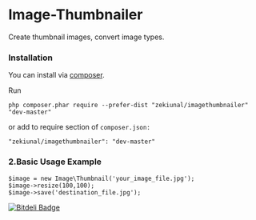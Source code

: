 Image-Thumbnailer
=================

Create thumbnail images, convert image types.

### Installation

You can install via [composer](http://getcomposer.org/download/).

Run
```
php composer.phar require --prefer-dist "zekiunal/imagethumbnailer" "dev-master"
```

or add to require section of `composer.json:`

```
"zekiunal/imagethumbnailer": "dev-master"
```
### 2.Basic Usage Example
```
$image = new Image\Thumbnail('your_image_file.jpg');
$image->resize(100,100);
$image->save('destination_file.jpg');
```


[![Bitdeli Badge](https://d2weczhvl823v0.cloudfront.net/zekiunal/image-thumbnailer/trend.png)](https://bitdeli.com/free "Bitdeli Badge")


